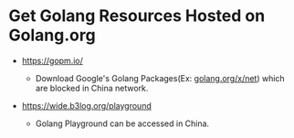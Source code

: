 # Get Golang Resources Hosted on Golang.org

* <https://gopm.io/>
  * Download Google's Golang Packages(Ex: [golang.org/x/net](http://golang.org/x/net])) which are blocked in China network.

* <https://wide.b3log.org/playground>
  * Golang Playground can be accessed in China.